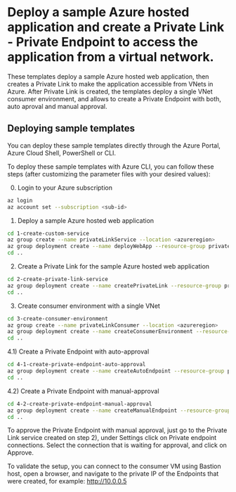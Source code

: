 # Deploy a sample Azure hosted application and create a Private Link - Private Endpoint to access the application from a virtual network.

These templates deploy a sample Azure hosted web application, then creates a Private Link to make the application accessible from VNets in Azure. After Private Link is created, the templates deploy a single VNet consumer environment, and allows to create a Private Endpoint with both, auto aproval and manual approval.

## Deploying sample templates

You can deploy these sample templates directly through the Azure Portal, Azure Cloud Shell, PowerShell or CLI. 

To deploy these sample templates with Azure CLI, you can follow these steps (after customizing the parameter files with your desired values):

0) Login to your Azure subscription
```bash
az login
az account set --subscription <sub-id>
```

1) Deploy a sample Azure hosted web application
```bash
cd 1-create-custom-service
az group create --name privateLinkService --location <azureregion>
az group deployment create --name deployWebApp --resource-group privateLinkService --template-file azuredeploy.json --parameters @azuredeploy.parameters.json
cd ..
```

2) Create a Private Link for the sample Azure hosted web application
```bash
cd 2-create-private-link-service
az group deployment create --name createPrivateLink --resource-group privateLinkService --template-file azuredeploy.json --parameters @azuredeploy.parameters.json
cd ..
```

3) Create consumer environment with a single VNet
```bash
cd 3-create-consumer-environment
az group create --name privateLinkConsumer --location <azureregion>
az group deployment create --name createConsumerEnvironment --resource-group privateLinkConsumer --template-file azuredeploy.json --parameters @azuredeploy.parameters.json
cd ..
```

4.1) Create a Private Endpoint with auto-approval
```bash
cd 4-1-create-private-endpoint-auto-approval
az group deployment create --name createAutoEndpoint --resource-group privateLinkConsumer --template-file azuredeploy.json --parameters @azuredeploy.parameters.json
cd ..
```

4.2) Create a Private Endpoint with manual-approval
```bash
cd 4-2-create-private-endpoint-manual-approval
az group deployment create --name createManualEndpoint --resource-group privateLinkConsumer --template-file azuredeploy.json --parameters @azuredeploy.parameters.json
cd ..
```

To approve the Private Endpoint with manual approval, just go to the Private Link service created on step 2), under Settings click on Private endpoint connections. Select the connection that is waiting for approval, and click on Approve.

To validate the setup, you can connect to the consumer VM using Bastion host, open a browser, and navigate to the private IP of the Endpoints that were created, for example: http://10.0.0.5
